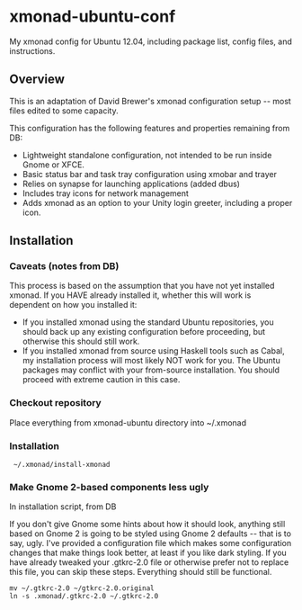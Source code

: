 xmonad-ubuntu-conf
==================

My xmonad config for Ubuntu 12.04, including package list, config files, and instructions.

Overview
--------

This is an adaptation of David Brewer's xmonad configuration setup -- most files edited to some capacity.

This configuration has the following features and properties remaining from DB:
* Lightweight standalone configuration, not intended to be run inside Gnome or XFCE.
* Basic status bar and task tray configuration using xmobar and trayer
* Relies on synapse for launching applications (added dbus)
* Includes tray icons for network management
* Adds xmonad as an option to your Unity login greeter, including a proper icon.

Installation
------------

### Caveats (notes from DB) ###

This process is based on the assumption that you have not yet installed xmonad. If you HAVE already installed it, whether this will work is dependent on how you installed it:
* If you installed xmonad using the standard Ubuntu repositories, you should back up any existing configuration before proceeding, but otherwise this should still work.
* If you installed xmonad from source using Haskell tools such as Cabal, my installation process will most likely NOT work for you. The Ubuntu packages may conflict with your from-source installation. You should proceed with extreme caution in this case.  

### Checkout repository ###

Place everything from xmonad-ubuntu directory into ~/.xmonad

### Installation ###

     ~/.xmonad/install-xmonad

### Make Gnome 2-based components less ugly ###

In installation script, from DB

If you don't give Gnome some hints about how it should look, anything still based on Gnome 2 is going to be styled using Gnome 2 defaults -- that is to say, ugly. I've provided a configuration file which makes some configuration changes that make things look better, at least if you like dark styling. If you have already tweaked your .gtkrc-2.0 file or otherwise prefer not to replace this file, you can skip these steps. Everything should still be functional.

    mv ~/.gtkrc-2.0 ~/gtkrc-2.0.original
    ln -s .xmonad/.gtkrc-2.0 ~/.gtkrc-2.0
